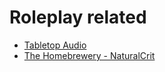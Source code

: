 
# Roleplay related

 * [Tabletop Audio](http://tabletopaudio.com/)
* [The Homebrewery - NaturalCrit](https://homebrewery.naturalcrit.com/)
<!--stackedit_data:
eyJoaXN0b3J5IjpbMjAwMTI3MjAxM119
-->